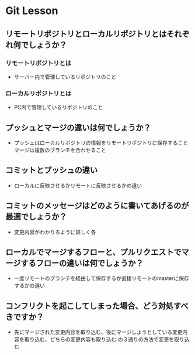 # Git Lesson

## リモートリポジトリとローカルリポジトリとはそれぞれ何でしょうか？
### リモートリポジトリとは
   - サーバー内で管理しているリポジトリのこと
### ローカルリポジトリとは    
   - PC内で管理しているリポジトリのこと

## プッシュとマージの違いは何でしょうか？
   - プッシュはローカルリポジトリの情報をリモートリポジトリに保存することマージは複数のブランチを合わせること

## コミットとプッシュの違い
   - ローカルに反映させるかリモートに反映させるかの違い

## コミットのメッセージはどのように書いてあげるのが最適でしょうか？
   - 変更内容がわかりるように詳しく各

## ローカルでマージするフローと、プルリクエストでマージするフローの違いは何でしょうか？
   - 一度リモートのブランチを経由して保存するか直接リモートのmasterに保存するかの違い

## コンフリクトを起こしてしまった場合、どう対処すべきですか？
   - 先にマージされた変更内容を取り込む、後にマージしようとしている変更内容を取り込む、どちらの変更内容も取り込む
   の３通りの方法で変更を取り込む